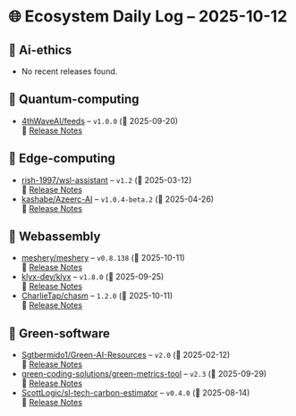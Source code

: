# 🌐 Ecosystem Daily Log – 2025-10-12

## 🔹 Ai-ethics
- No recent releases found.

## 🔹 Quantum-computing
- [4thWaveAI/feeds](https://github.com/4thWaveAI/feeds/releases/tag/v1.0.0) – `v1.0.0` (📅 2025-09-20)  
  🔗 [Release Notes](https://github.com/4thWaveAI/feeds/releases/tag/v1.0.0)

## 🔹 Edge-computing
- [rish-1997/wsl-assistant](https://github.com/rish-1997/wsl-assistant/releases/tag/v1.2) – `v1.2` (📅 2025-03-12)  
  🔗 [Release Notes](https://github.com/rish-1997/wsl-assistant/releases/tag/v1.2)
- [kashabe/Azeerc-AI](https://github.com/kashabe/Azeerc-AI/releases/tag/v1.0.4-beta.2) – `v1.0.4-beta.2` (📅 2025-04-26)  
  🔗 [Release Notes](https://github.com/kashabe/Azeerc-AI/releases/tag/v1.0.4-beta.2)

## 🔹 Webassembly
- [meshery/meshery](https://github.com/meshery/meshery/releases/tag/v0.8.138) – `v0.8.138` (📅 2025-10-11)  
  🔗 [Release Notes](https://github.com/meshery/meshery/releases/tag/v0.8.138)
- [klyx-dev/klyx](https://github.com/klyx-dev/klyx/releases/tag/v1.8.0) – `v1.8.0` (📅 2025-09-25)  
  🔗 [Release Notes](https://github.com/klyx-dev/klyx/releases/tag/v1.8.0)
- [CharlieTap/chasm](https://github.com/CharlieTap/chasm/releases/tag/1.2.0) – `1.2.0` (📅 2025-10-11)  
  🔗 [Release Notes](https://github.com/CharlieTap/chasm/releases/tag/1.2.0)

## 🔹 Green-software
- [Sgtbermido1/Green-AI-Resources](https://github.com/Sgtbermido1/Green-AI-Resources/releases/tag/v2.0) – `v2.0` (📅 2025-02-12)  
  🔗 [Release Notes](https://github.com/Sgtbermido1/Green-AI-Resources/releases/tag/v2.0)
- [green-coding-solutions/green-metrics-tool](https://github.com/green-coding-solutions/green-metrics-tool/releases/tag/v2.3) – `v2.3` (📅 2025-09-29)  
  🔗 [Release Notes](https://github.com/green-coding-solutions/green-metrics-tool/releases/tag/v2.3)
- [ScottLogic/sl-tech-carbon-estimator](https://github.com/ScottLogic/sl-tech-carbon-estimator/releases/tag/v0.4.0) – `v0.4.0` (📅 2025-08-14)  
  🔗 [Release Notes](https://github.com/ScottLogic/sl-tech-carbon-estimator/releases/tag/v0.4.0)